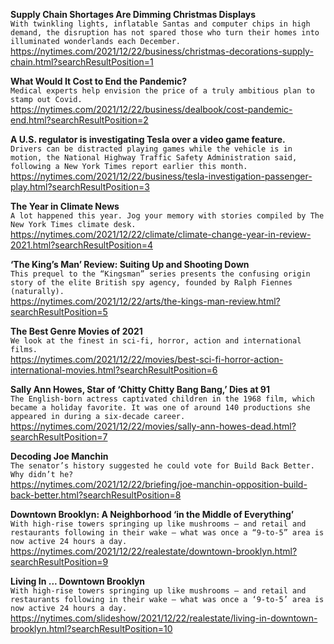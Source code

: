 **Supply Chain Shortages Are Dimming Christmas Displays**\
`With twinkling lights, inflatable Santas and computer chips in high demand, the disruption has not spared those who turn their homes into illuminated wonderlands each December.`\
https://nytimes.com/2021/12/22/business/christmas-decorations-supply-chain.html?searchResultPosition=1

**What Would It Cost to End the Pandemic?**\
`Medical experts help envision the price of a truly ambitious plan to stamp out Covid.`\
https://nytimes.com/2021/12/22/business/dealbook/cost-pandemic-end.html?searchResultPosition=2

**A U.S. regulator is investigating Tesla over a video game feature.**\
`Drivers can be distracted playing games while the vehicle is in motion, the National Highway Traffic Safety Administration said, following a New York Times report earlier this month.`\
https://nytimes.com/2021/12/22/business/tesla-investigation-passenger-play.html?searchResultPosition=3

**The Year in Climate News**\
`A lot happened this year. Jog your memory with stories compiled by The New York Times climate desk.`\
https://nytimes.com/2021/12/22/climate/climate-change-year-in-review-2021.html?searchResultPosition=4

**‘The King’s Man’ Review: Suiting Up and Shooting Down**\
`This prequel to the “Kingsman” series presents the confusing origin story of the elite British spy agency, founded by Ralph Fiennes (naturally).`\
https://nytimes.com/2021/12/22/arts/the-kings-man-review.html?searchResultPosition=5

**The Best Genre Movies of 2021**\
`We look at the finest in sci-fi, horror, action and international films.`\
https://nytimes.com/2021/12/22/movies/best-sci-fi-horror-action-international-movies.html?searchResultPosition=6

**Sally Ann Howes, Star of ‘Chitty Chitty Bang Bang,’ Dies at 91**\
`The English-born actress captivated children in the 1968 film, which became a holiday favorite. It was one of around 140 productions she appeared in during a six-decade career.`\
https://nytimes.com/2021/12/22/movies/sally-ann-howes-dead.html?searchResultPosition=7

**Decoding Joe Manchin**\
`The senator’s history suggested he could vote for Build Back Better. Why didn’t he?`\
https://nytimes.com/2021/12/22/briefing/joe-manchin-opposition-build-back-better.html?searchResultPosition=8

**Downtown Brooklyn: A Neighborhood ‘in the Middle of Everything’**\
`With high-rise towers springing up like mushrooms — and retail and restaurants following in their wake — what was once a “9-to-5” area is now active 24 hours a day.`\
https://nytimes.com/2021/12/22/realestate/downtown-brooklyn.html?searchResultPosition=9

**Living In ... Downtown Brooklyn**\
`With high-rise towers springing up like mushrooms — and retail and restaurants following in their wake — what was once a ‘9-to-5’ area is now active 24 hours a day.`\
https://nytimes.com/slideshow/2021/12/22/realestate/living-in-downtown-brooklyn.html?searchResultPosition=10

